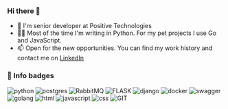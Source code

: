 ### Hi there 👋

- 🐍 I'm senior developer at Positive Technologies
- 👨‍💻 Most of the time I'm writing in Python. For my pet projects I use Go and JavaScript.
- 📫 Open for the new opportunities. You can find my work history and contact me on [LinkedIn](https://linkedin.com/in/unixander)


### 👾 Info badges

![python](https://img.shields.io/badge/python%20-%2314354C.svg?&style=for-the-badge&logo=python&logoColor=white) ![postgres](https://img.shields.io/badge/postgres-%23316192.svg?&style=for-the-badge&logo=postgresql&logoColor=white) ![RabbitMQ](https://img.shields.io/badge/RabbitMQ%20-grey.svg?&style=for-the-badge&logo=rabbitmq) ![FLASK](https://img.shields.io/badge/flask%20-yellowgreen.svg?&style=for-the-badge&logo=flask) ![django](https://img.shields.io/badge/django%20-%23092E20.svg?&style=for-the-badge&logo=django&logoColor=white) ![docker](https://img.shields.io/badge/docker-%232496ED.svg?&style=for-the-badge&logo=docker&logoColor=white) ![swagger](https://img.shields.io/badge/swagger-%2385EA2D.svg?&style=for-the-badge&logo=swagger&logoColor=black) ![golang](https://img.shields.io/badge/go-%2300ADD8.svg?&style=for-the-badge&logo=go&logoColor=white) ![html](https://img.shields.io/badge/html%20-%23E34F26.svg?&style=for-the-badge&logo=html5&logoColor=white) ![javascript](https://img.shields.io/badge/javascript%20-%23323330.svg?&style=for-the-badge&logo=javascript&logoColor=%23F7DF1E) ![css](https://img.shields.io/badge/css%20-%231572B6.svg?&style=for-the-badge&logo=css3&logoColor=white) 
![GIT](https://img.shields.io/badge/git%20-grey.svg?&style=for-the-badge&logo=git)
